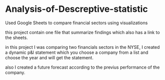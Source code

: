 # Analysis-of-Descreptive-statistic
Used Google Sheets to compare financial sectors using visualizations

this project contain one file that summarize findings which also has a link to the sheets.

in this project I was comparing two financials sectors in the NYSE, I created a dynamic p&l statement which you choose a company from a list and choose the year and will get the statement.

also I created a future forecast according to the previus performance of the company.
 
